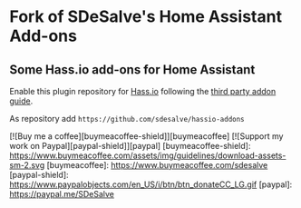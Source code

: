 # Fork of SDeSalve's Home Assistant Add-ons

## Some Hass.io add-ons for Home Assistant


Enable this plugin repository for [Hass.io](https://home-assistant.io/hassio/) following the [third party addon guide](https://home-assistant.io/hassio/installing_third_party_addons/). 

As repository add `https://github.com/sdesalve/hassio-addons`


[![Buy me a coffee][buymeacoffee-shield]][buymeacoffee] [![Support my work on Paypal][paypal-shield]][paypal]
[buymeacoffee-shield]: https://www.buymeacoffee.com/assets/img/guidelines/download-assets-sm-2.svg
[buymeacoffee]: https://www.buymeacoffee.com/sdesalve
[paypal-shield]: https://www.paypalobjects.com/en_US/i/btn/btn_donateCC_LG.gif
[paypal]: https://paypal.me/SDeSalve
